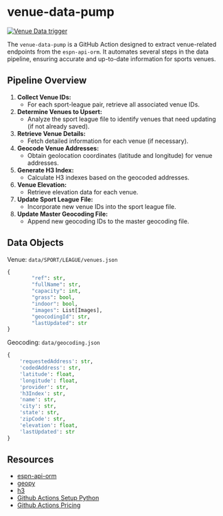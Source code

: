 # venue-data-pump

[![Venue Data trigger](https://github.com/theedgepredictor/venue-data-pump/actions/workflows/venue_data_trigger.yaml/badge.svg)](https://github.com/theedgepredictor/venue-data-pump/actions/workflows/venue_data_trigger.yaml)

The `venue-data-pump` is a GitHub Action designed to extract venue-related endpoints from the `espn-api-orm`. It automates several steps in the data pipeline, ensuring accurate and up-to-date information for sports venues.


## Pipeline Overview

1. **Collect Venue IDs:**
   - For each sport-league pair, retrieve all associated venue IDs.
2. **Determine Venues to Upsert:**
   - Analyze the sport league file to identify venues that need updating (if not already saved).
3. **Retrieve Venue Details:**
   - Fetch detailed information for each venue (if necessary).
4. **Geocode Venue Addresses:**
   - Obtain geolocation coordinates (latitude and longitude) for venue addresses.
5. **Generate H3 Index:**
   - Calculate H3 indexes based on the geocoded addresses.
6. **Venue Elevation:**
   - Retrieve elevation data for each venue.
7. **Update Sport League File:**
   - Incorporate new venue IDs into the sport league file.
8. **Update Master Geocoding File:**
   - Append new geocoding IDs to the master geocoding file.
   

## Data Objects

Venue: ```data/SPORT/LEAGUE/venues.json```
```python
{
        "ref": str,
        "fullName": str,
        "capacity": int,
        "grass": bool,
        "indoor": bool,
        "images": List[Images],
        "geocodingId": str,
        "lastUpdated": str
}
```

Geocoding: ```data/geocoding.json```
```python
{  
    'requestedAddress': str,
    'codedAddress': str,
    'latitude': float,
    'longitude': float,
    'provider': str,
    'h3Index': str,
    'name': str,
    'city': str,
    'state': str,
    'zipCode': str,
    'elevation': float,
    'lastUpdated': str
}

```

## Resources
- [espn-api-orm](https://pypi.org/project/espn-api-orm/)
- [geopy](https://pypi.org/project/geopy/)
- [h3](https://pypi.org/project/h3/)
- [Github Actions Setup Python](https://github.com/actions/setup-python/tree/main)
- [Github Actions Pricing](https://docs.github.com/en/billing/managing-billing-for-github-actions/about-billing-for-github-actions)
